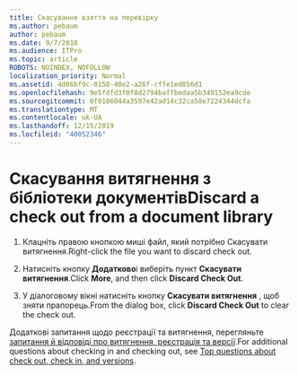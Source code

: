 ```yaml
---
title: Скасування взяття на перевірку
ms.author: pebaum
author: pebaum
ms.date: 9/7/2018
ms.audience: ITPro
ms.topic: article
ROBOTS: NOINDEX, NOFOLLOW
localization_priority: Normal
ms.assetid: 4d86bf9c-8158-40e2-a26f-cffe1ed856d1
ms.openlocfilehash: 9e5fdfd3f0f8d2794baffbedaa5b349152ea9cde
ms.sourcegitcommit: 0f0186044a3597e42ad14c32ca58e7224344dcfa
ms.translationtype: MT
ms.contentlocale: uk-UA
ms.lasthandoff: 12/15/2019
ms.locfileid: "40052346"
---
```

# <a name="discard-a-check-out-from-a-document-library"></a><span data-ttu-id="6f8c4-102">Скасування витягнення з бібліотеки документів</span><span class="sxs-lookup"><span data-stu-id="6f8c4-102">Discard a check out from a document library</span></span>

1. <span data-ttu-id="6f8c4-103">Клацніть правою кнопкою миші файл, який потрібно Скасувати витягнення.</span><span class="sxs-lookup"><span data-stu-id="6f8c4-103">Right-click the file you want to discard check out.</span></span>
    
2. <span data-ttu-id="6f8c4-104">Натисніть кнопку **Додатково**і виберіть пункт **Скасувати витягнення**.</span><span class="sxs-lookup"><span data-stu-id="6f8c4-104">Click **More**, and then click **Discard Check Out**.</span></span> 
    
3. <span data-ttu-id="6f8c4-105">У діалоговому вікні натисніть кнопку **Скасувати витягнення** , щоб зняти прапорець.</span><span class="sxs-lookup"><span data-stu-id="6f8c4-105">From the dialog box, click **Discard Check Out** to clear the check out.</span></span> 
    
<span data-ttu-id="6f8c4-106">Додаткові запитання щодо реєстрації та витягнення, перегляньте [запитання й відповіді про витягнення, реєстрація та версії](https://go.microsoft.com/fwlink/?linkid=2018786).</span><span class="sxs-lookup"><span data-stu-id="6f8c4-106">For additional questions about checking in and checking out, see [Top questions about check out, check in, and versions](https://go.microsoft.com/fwlink/?linkid=2018786).</span></span>
  

